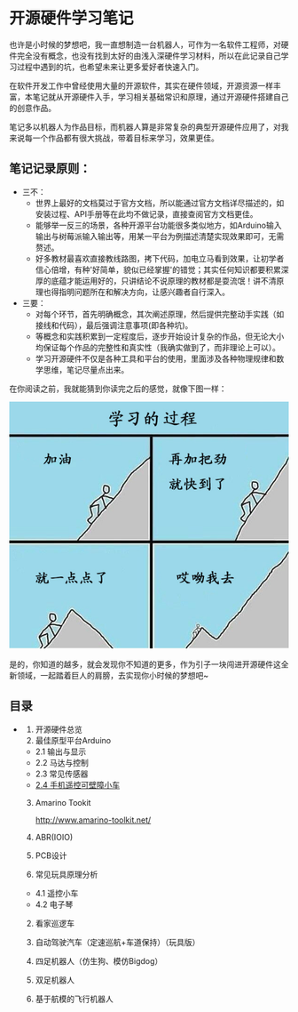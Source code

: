 # 开源硬件学习笔记
也许是小时候的梦想吧，我一直想制造一台机器人，可作为一名软件工程师，对硬件完全没有概念，也没有找到太好的由浅入深硬件学习材料，所以在此记录自己学习过程中遇到的坑，也希望未来让更多爱好者快速入门。

在软件开发工作中曾经使用大量的开源软件，其实在硬件领域，开源资源一样丰富，本笔记就从开源硬件入手，学习相关基础常识和原理，通过开源硬件搭建自己的创意作品。

笔记多以机器人为作品目标，而机器人算是非常复杂的典型开源硬件应用了，对我来说每一个作品都有很大挑战，带着目标来学习，效果更佳。

## 笔记记录原则：

* 三不：
  - 世界上最好的文档莫过于官方文档，所以能通过官方文档详尽描述的，如安装过程、API手册等在此均不做记录，直接查阅官方文档更佳。
  - 能够举一反三的场景，各种开源平台功能很多类似地方，如Arduino输入输出与树莓派输入输出等，用某一平台为例描述清楚实现效果即可，无需赘述。
  - 好多教材最喜欢直接教线路图，拷下代码，加电立马看到效果，让初学者信心倍增，有种'好简单，貌似已经掌握'的错觉；其实任何知识都要积累深厚的底蕴才能运用好的，只讲结论不说原理的教材都是耍流氓！讲不清原理也得指明问题所在和解决方向，让感兴趣者自行深入。
* 三要：
  - 对每个环节，首先明确概念，其次阐述原理，然后提供完整动手实践（如接线和代码），最后强调注意事项(即各种坑)。
  - 等概念和实践积累到一定程度后，逐步开始设计复杂的作品，但无论大小均保证每个作品的完整性和真实性（我确实做到了，而非理论上可以）。
  - 学习开源硬件不仅是各种工具和平台的使用，里面涉及各种物理规律和数学思维，笔记尽量点出来。




在你阅读之前，我就能猜到你读完之后的感觉，就像下图一样：

<img src="images\0.0.study.jpg" >

是的，你知道的越多，就会发现你不知道的更多，作为引子一块闯进开源硬件这全新领域，一起踏着巨人的肩膀，去实现你小时候的梦想吧~



## 目录

* 1. 开源硬件总览
  2. 最佳原型平台Arduino

  - 2.1 输出与显示
  - 2.2 马达与控制
  - 2.3 常见传感器
  - [2.4 手机遥控可壁障小车](2.4.phone_ctrl_barrier_car.md)

  3. Amarino Tookit

     http://www.amarino-toolkit.net/

  4. ABR(IOIO)

  5. PCB设计

  6. 常见玩具原理分析

  - 4.1 遥控小车
  - 4.2 电子琴

  2. 看家巡逻车

  3. 自动驾驶汽车（定速巡航+车道保持）（玩具版）

  4. 四足机器人（仿生狗、模仿Bigdog）

  5. 双足机器人

  6. 基于航模的飞行机器人

     ​